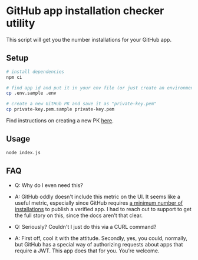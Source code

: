 # GitHub app installation checker utility
This script will get you the number installations for your GitHub app.

## Setup
```sh
# install dependencies
npm ci 

# find app id and put it in your env file (or just create an environment variable called GITHUB_APP_ID)
cp .env.sample .env

# create a new GitHub PK and save it as "private-key.pem"
cp private-key.pem.sample private-key.pem
```

Find instructions on creating a new PK [here](https://developer.github.com/apps/building-github-apps/authenticating-with-github-apps/#generating-a-private-key).

## Usage
```sh
node index.js
```

## FAQ
- Q: Why do I even need this?
- A: GitHub oddly doesn't include this metric on the UI. It seems like a useful metric, especially since GitHub requires [a minimum number of installations](https://developer.github.com/marketplace/getting-started/requirements-for-listing-an-app-on-github-marketplace/#user-experience) to publish a verified app. I had to reach out to support to get the full story on this, since the docs aren't that clear. 

- Q: Seriously? Couldn't I just do this via a CURL command?
- A: First off, cool it with the attitude. Secondly, yes, you could, normally, but GitHub has a special way of authorizing requests about apps that require a JWT. This app does that for you. You're welcome.
